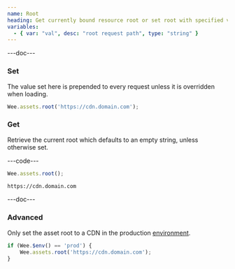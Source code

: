 ```yaml
---
name: Root
heading: Get currently bound resource root or set root with specified value
variables:
  - { var: "val", desc: "root request path", type: "string" }
---
```


---doc---

### Set

The value set here is prepended to every request unless it is overridden when loading.

```javascript
Wee.assets.root('https://cdn.domain.com');
```

### Get

Retrieve the current root which defaults to an empty string, unless otherwise set.

---code---

```javascript
Wee.assets.root();
```

```html
https://cdn.domain.com
```

---doc---

### Advanced

Only set the asset root to a CDN in the production [environment](https://www.weepower.com/script/core#env).

```javascript
if (Wee.$env() == 'prod') {
	Wee.assets.root('https://cdn.domain.com');
}
```